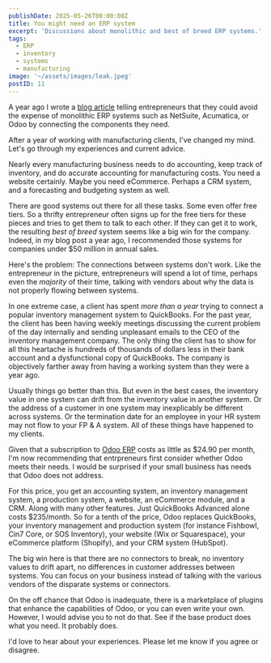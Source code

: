 ```yaml
---
publishDate: 2025-05-26T00:00:00Z
title: You might need an ERP system
excerpt: 'Discussions about monolithic and best of breed ERP systems.'
tags:
  - ERP
  - inventory
  - systems
  - manufacturing
image: '~/assets/images/leak.jpeg'
postID: 11
---
```


A year ago I wrote a [blog article](/003-you-probably-dont-need-an-erp-system) telling entrepreneurs that they could avoid the expense of monolithic ERP systems such as NetSuite, Acumatica, or Odoo by connecting the components they need.

After a year of working with manufacturing clients, I've changed my mind. Let's go through my experiences and current advice.

Nearly every manufacturing business needs to do accounting, keep track of inventory, and do accurate accounting for manufacturing costs. You need a website certainly. Maybe you need eCommerce. Perhaps a CRM system, and a forecasting and budgeting system as well.

There are good systems out there for all these tasks. Some even offer free tiers. So a thrifty entrepreneur often signs up for the free tiers for these pieces and tries to get them to talk to each other. If they can get it to work, the resulting _best of breed_ system seems like a big win for the company. Indeed, in my blog post a year ago, I recommended those systems for companies under $50 million in annual sales.

Here's the problem: The connections between systems don't work. Like the entrepreneur in the picture, entrepreneurs will spend a lot of time, perhaps even the _majority_ of their time, talking with vendors about why the data is not properly flowing between systems.

In one extreme case, a client has spent _more than a year_ trying to connect a popular inventory management system to QuickBooks. For the past year, the client has been having weekly meetings discussing the current problem of the day internally and sending unpleasant emails to the CEO of the inventory management company. The only thing the client has to show for all this heartache is hundreds of thousands of dollars less in their bank account and a dysfunctional copy of QuickBooks. The company is objectively farther away from having a working system than they were a year ago.

Usually things go better than this. But even in the best cases, the inventory value in one system can drift from the inventory value in another system. Or the address of a customer in one system may inexplicably be different across systems. Or the termination date for an employee in your HR system may not flow to your FP & A system. All of these things have happened to my clients.

Given that a subscription to [Odoo ERP](https://www.odoo.com) costs as little as $24.90 per month, I'm now recommending that entrpreneurs first consider whether Odoo meets their needs. I would be surprised if your small business has needs that Odoo does not address.

For this price, you get an accounting system, an inventory management system, a production system, a website, an eCommerce module, and a CRM. Along with many other features. Just QuickBooks Advanced alone costs $235/month. So for a tenth of the price, Odoo replaces QuickBooks, your inventory management and production system (for instance Fishbowl, Cin7 Core, or SOS Inventory), your website (Wix or Squarespace), your eCommerce platform (Shopify), and your CRM system (HubSpot).

The big win here is that there are no connectors to break, no inventory values to drift apart, no differences in customer addresses between systems. You can focus on your business instead of talking with the various vendors of the disparate systems or connectors.

On the off chance that Odoo is inadequate, there is a marketplace of plugins that enhance the capabilities of Odoo, or you can even write your own. However, I would advise you to not do that. See if the base product does what you need. It probably does.

I'd love to hear about your experiences. Please let me know if you agree or disagree.
